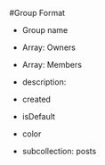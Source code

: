 #Group Format

- Group name
- Array: Owners
- Array: Members
- description:
- created
- isDefault
- color

- subcollection: posts
